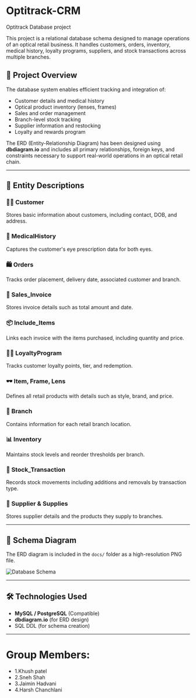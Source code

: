 # Optitrack-CRM
Optitrack Database project


This project is a relational database schema designed to manage operations of an optical retail business. It handles customers, orders, inventory, medical history, loyalty programs, suppliers, and stock transactions across multiple branches.

## 📌 Project Overview

The database system enables efficient tracking and integration of:
- Customer details and medical history
- Optical product inventory (lenses, frames)
- Sales and order management
- Branch-level stock tracking
- Supplier information and restocking
- Loyalty and rewards program

The ERD (Entity-Relationship Diagram) has been designed using **dbdiagram.io** and includes all primary relationships, foreign keys, and constraints necessary to support real-world operations in an optical retail chain.

---

## 🧩 Entity Descriptions

### 🧑‍💼 Customer
Stores basic information about customers, including contact, DOB, and address.

### 📄 MedicalHistory
Captures the customer's eye prescription data for both eyes.

### 🛍️ Orders
Tracks order placement, delivery date, associated customer and branch.

### 🧾 Sales_Invoice
Stores invoice details such as total amount and date.

### 📦 Include_Items
Links each invoice with the items purchased, including quantity and price.

### 🧑‍⚕️ LoyaltyProgram
Tracks customer loyalty points, tier, and redemption.

### 🕶️ Item, Frame, Lens
Defines all retail products with details such as style, brand, and price.

### 📍 Branch
Contains information for each retail branch location.

### 📊 Inventory
Maintains stock levels and reorder thresholds per branch.

### 🔁 Stock_Transaction
Records stock movements including additions and removals by transaction type.

### 🚚 Supplier & Supplies
Stores supplier details and the products they supply to branches.

---

## 🧱 Schema Diagram

The ERD diagram is included in the `docs/` folder as a high-resolution PNG file.

![Database Schema](docs/optical_retail_schema.png)

---

## 🛠️ Technologies Used

- **MySQL / PostgreSQL** (Compatible)
- **dbdiagram.io** (for ERD design)
- SQL DDL (for schema creation)

---

# Group Members:

- 1.Khush patel
- 2.Sneh Shah
- 3.Jaimin Hadvani
- 4.Harsh Chanchlani



